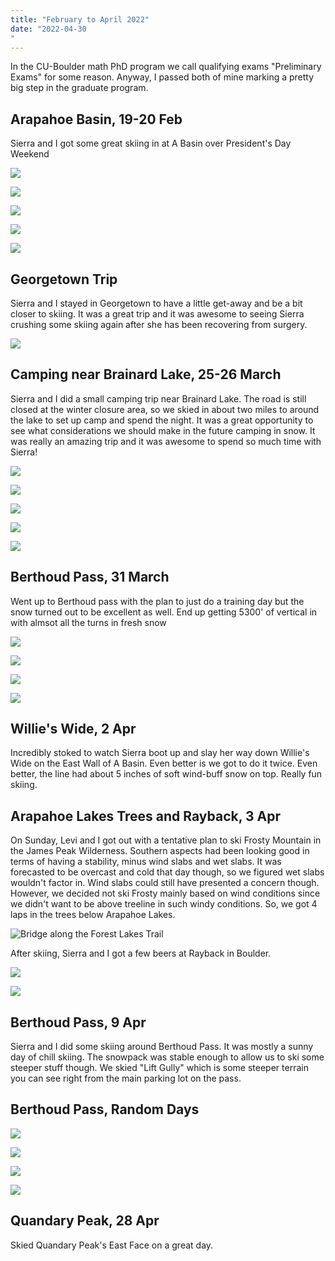 ```yaml
---
title: "February to April 2022"
date: "2022-04-30
"
---
```


In the CU-Boulder math PhD program we call qualifying exams "Preliminary Exams" for some reason. Anyway, I passed both of mine marking a pretty big step in the graduate program.

## Arapahoe Basin, 19-20 Feb

Sierra and I got some great skiing in at A Basin over President's Day Weekend

![](../images/2022_02_28_February_2022.md/IMG_9042.jpg)

![](../images/2022_02_28_February_2022.md/IMG_9045.jpg)

![](../images/2022_02_28_February_2022.md/IMG_9065.jpg)

![](../images/2022_02_28_February_2022.md/IMG_9074.jpg)

![](../images/2022_02_28_February_2022.md/IMG_9083.jpg)

## Georgetown Trip

Sierra and I stayed in Georgetown to have a little get-away and be a bit closer to skiing. It was a great trip and it was awesome to seeing Sierra crushing some skiing again after she has been recovering from surgery.

![](../images/2022_03_31_March_2022/DSC_1813.jpg)

## Camping near Brainard Lake, 25-26 March

Sierra and I did a small camping trip near Brainard Lake. The road is still closed at the winter closure area, so we skied in about two miles to around the lake to set up camp and spend the night. It was a great opportunity to see what considerations we should make in the future camping in snow. It was really an amazing trip and it was awesome to spend so much time with Sierra!

![](../images/2022_03_31_March_2022/IMG_9242.jpg)

![](../images/2022_03_31_March_2022/DSC_1849.jpg)

![](../images/2022_03_31_March_2022/DSC_1859.jpg)

![](../images/2022_03_31_March_2022/DSC_1938.jpg)

![](../images/2022_03_31_March_2022/IMG_9264.jpg)

## Berthoud Pass, 31 March

Went up to Berthoud pass with the plan to just do a training day but the snow turned out to be excellent as well. End up getting 5300' of vertical in with almsot all the turns in fresh snow

![](../images/2022_03_31_March_2022/IMG_9285.jpg)

![](../images/2022_03_31_March_2022/IMG_9303.jpg)

![](../images/2022_03_31_March_2022/IMG_9309.jpg)

![](../images/2022_03_31_March_2022/IMG_9324.jpg)

## Willie's Wide, 2 Apr

Incredibly stoked to watch Sierra boot up and slay her way down Willie's Wide on the East Wall of A Basin. Even better is we got to do it twice. Even better, the line had about 5 inches of soft wind-buff snow on top. Really fun skiing.

## Arapahoe Lakes Trees and Rayback, 3 Apr

On Sunday, Levi and I got out with a tentative plan to ski Frosty Mountain in the James Peak Wilderness. Southern aspects had been looking good in terms of having a stability, minus wind slabs and wet slabs. It was forecasted to be overcast and cold that day though, so we figured wet slabs wouldn't factor in. Wind slabs could still have presented a concern though. However, we decided not ski Frosty mainly based on wind conditions since we didn't want to be above treeline in such windy conditions. So, we got 4 laps in the trees below Arapahoe Lakes.

![Bridge along the Forest Lakes Trail](../images/2022_04_30_April_2022/IMG_9358.jpg)

After skiing, Sierra and I got a few beers at Rayback in Boulder.

![](../images/2022_04_30_April_2022/IMG_9364.jpg)

![](../images/2022_04_30_April_2022/IMG_9370.jpg)

## Berthoud Pass, 9 Apr

Sierra and I did some skiing around Berthoud Pass. It was mostly a sunny day of chill skiing. The snowpack was stable enough to allow us to ski some steeper stuff though. We skied "Lift Gully" which is some steeper terrain you can see right from the main parking lot on the pass.

## Berthoud Pass, Random Days

![](../images/2022_04_30_April_2022/IMG_9425.jpg)

![](../images/2022_04_30_April_2022/DSC_2019.jpg)

![](../images/2022_04_30_April_2022/DSC_2015.jpg)

![](../images/2022_04_30_April_2022/DSC_1975.jpg)

## Quandary Peak, 28 Apr

Skied Quandary Peak's East Face on a great day.
